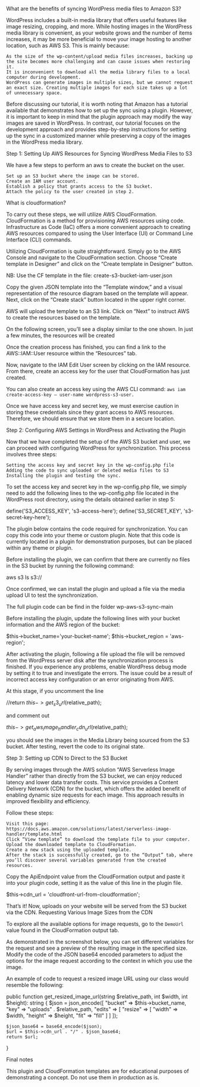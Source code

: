 What are the benefits of syncing WordPress media files to Amazon S3?

WordPress includes a built-in media library that offers useful features like image resizing, cropping, and more. While hosting images in the WordPress media library is convenient, as your website grows and the number of items increases, it may be more beneficial to move your image hosting to another location, such as AWS S3. This is mainly because:

    As the size of the wp-content/upload media files increases, backing up the site becomes more challenging and can cause issues when restoring it.
    It is inconvenient to download all the media library files to a local computer during development.
    WordPress can generate images in multiple sizes, but we cannot request an exact size. Creating multiple images for each size takes up a lot of unnecessary space.

Before discussing our tutorial, it is worth noting that Amazon has a tutorial available that demonstrates how to set up the sync using a plugin. However, it is important to keep in mind that the plugin approach may modify the way images are saved in WordPress. In contrast, our tutorial focuses on the development approach and provides step-by-step instructions for setting up the sync in a customized manner while preserving a copy of the images in the WordPress media library.

Step 1: Setting Up AWS Resources for Syncing WordPress Media Files to S3

We have a few steps to perform an aws to create the bucket on the user.

    Set up an S3 bucket where the image can be stored.
    Create an IAM user account.
    Establish a policy that grants access to the S3 bucket.
    Attach the policy to the user created in step 2.

What is cloudformation?

To carry out these steps, we will utilize AWS CloudFormation. CloudFormation is a method for provisioning AWS resources using code. Infrastructure as Code (IaC) offers a more convenient approach to creating AWS resources compared to using the User Interface (UI) or Command Line Interface (CLI) commands.

Utilizing CloudFormation is quite straightforward. Simply go to the AWS Console and navigate to the CloudFormation section. Choose “Create template in Designer” and click on the “Create template in Designer” button.

NB: Use the CF template in the file: create-s3-bucket-iam-user.json

Copy the given JSON template into the “Template window,” and a visual representation of the resource diagram based on the template will appear. Next, click on the “Create stack” button located in the upper right corner.

AWS will upload the template to an S3 link. Click on “Next” to instruct AWS to create the resources based on the template.

On the following screen, you’ll see a display similar to the one shown. In just a few minutes, the resources will be created

Once the creation process has finished, you can find a link to the AWS::IAM::User resource within the “Resources” tab.

Now, navigate to the IAM Edit User screen by clicking on the IAM resource. From there, create an access key for the user that CloudFormation has just created.

You can also create an access key using the AWS CLI command: `aws iam create-access-key — user-name wordpress-s3-user.`

Once we have access key and secret key, we must exercise caution in storing these credentials since they grant access to AWS resources. Therefore, we should ensure that we store them in a secure location.

Step 2: Configuring AWS Settings in WordPress and Activating the Plugin

Now that we have completed the setup of the AWS S3 bucket and user, we can proceed with configuring WordPress for synchronization. This process involves three steps:

    Setting the access key and secret key in the wp-config.php file
    Adding the code to sync uploaded or deleted media files to S3
    Installing the plugin and testing the sync.

To set the access key and secret key in the wp-config.php file, we simply need to add the following lines to the wp-config.php file located in the WordPress root directory, using the details obtained earlier in step 5:

define('S3_ACCESS_KEY', 's3-access-here');
define('S3_SECRET_KEY', 's3-secret-key-here');

The plugin below contains the code required for synchronization. You can copy this code into your theme or custom plugin. Note that this code is currently located in a plugin for demonstration purposes, but can be placed within any theme or plugin.

Before installing the plugin, we can confirm that there are currently no files in the S3 bucket by running the following command:

aws s3 ls s3://<BUCKET-NAME>

Once confirmed, we can install the plugin and upload a file via the media upload UI to test the synchronization.

The full plugin code can be find in the folder wp-aws-s3-sync-main

Before installing the plugin, update the following lines with your bucket information and the AWS region of the bucket:

$this->bucket_name='your-bucket-name'; 
$this->bucket_region = 'aws-region';

After activating the plugin, following a file upload the file will be removed from the WordPress server disk after the synchronization process is finished. If you experience any problems, enable WordPress debug mode by setting it to true and investigate the errors. The issue could be a result of incorrect access key configuration or an error originating from AWS.

At this stage, if you uncomment the line

//return $this->get_s3_url($relative_path);

and comment out

$this->get_aws_image_handler_cdn_url($relative_path);

you should see the images in the Media Library being sourced from the S3 bucket. After testing, revert the code to its original state.

Step 3: Setting up CDN to Direct to the S3 Bucket

By serving images through the AWS solution “AWS Serverless Image Handler” rather than directly from the S3 bucket, we can enjoy reduced latency and lower data transfer costs. This service provides a Content Delivery Network (CDN) for the bucket, which offers the added benefit of enabling dynamic size requests for each image. This approach results in improved flexibility and efficiency.

Follow these steps:

    Visit this page: https://docs.aws.amazon.com/solutions/latest/serverless-image-handler/template.html
    Click “View template” to download the template file to your computer.
    Upload the downloaded template to CloudFormation.
    Create a new stack using the uploaded template.
    After the stack is successfully created, go to the “Output” tab, where you’ll discover several variables generated from the created resources.

Copy the ApiEndpoint value from the CloudFormation output and paste it into your plugin code, setting it as the value of this line in the plugin file.

$this->cdn_url = 'cloudfront-url-from-cloudformation'; 

That’s it! Now, uploads on your website will be served from the S3 bucket via the CDN.
Requesting Various Image Sizes from the CDN

To explore all the available options for image requests, go to the `DemoUrl` value found in the CloudFormation output tab.

As demonstrated in the screenshot below, you can set different variables for the request and see a preview of the resulting image in the specified size. Modify the code of the JSON base64 encoded parameters to adjust the options for the image request according to the context in which you use the image.

An example of code to request a resized image URL using our class would resemble the following:

public function get_resized_image_url(string $relative_path, int $width, int $height): string {
    $json = json_encode([
        "bucket" => $this->bucket_name, 
        "key" => "uploads" . $relative_path,
        "edits" => [
            "resize" => [
                "width" => $width,
                "height" => $height,
                "fit" => "fill"
            ]
        ]
    ]);

    $json_base64 = base64_encode($json);
    $url = $this->cdn_url . "/" . $json_base64;
    return $url;
}


Final notes

This plugin and CloudFormation templates are for educational purposes of demonstrating a concept. Do not use them in production as is.